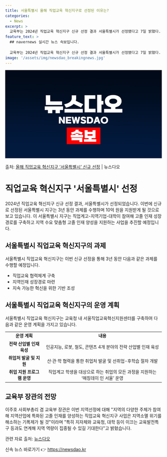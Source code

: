 ```yaml
---
title: 서울특별시 올해 직업교육 혁신지구로 선정된 이유는?
categories:
  - News
excerpt: >
  교육부는 2024년 직업교육 혁신지구 신규 선정 결과 서울특별시가 선정됐다고 7일 밝혔다. 직업교육 혁신지구…
feature_text: >
  ## navernews 실시간 뉴스 속보입니다.

  교육부는 2024년 직업교육 혁신지구 신규 선정 결과 서울특별시가 선정됐다고 7일 밝혔다. 직업교육 혁신지구…
image: '/assets/img/newsdao_breakingnews.jpg'
---
```


![뉴스다오 속보](/assets/img/newsdao_breakingnews.jpg)

<p>출처: <a href="https://newsdao.kr/3287" rel="dofollow">올해 직업교육 혁신지구 ‘서울특별시’ 신규 선정</a> | 뉴스다오</p>

<h1 data-ke-size="size26">직업교육 혁신지구 '서울특별시' 선정</h1>
<p data-ke-size="size16">2024년 직업교육 혁신지구 신규 선정 결과, 서울특별시가 선정되었습니다. 이번에 신규로 선정된 서울특별시 지구는 3년 동안 과제를 수행하며 10억 원을 지원받게 될 것으로 보고 있습니다. 이 서울특별시 지구는 직업계고-지역기업-대학이 참여해 고졸 인재 성장 경로를 구축하고 지역 수요 맞춤형 고졸 인재 양성을 지원하는 사업을 추진할 예정입니다.</p>

<h2 data-ke-size="size24">서울특별시 직업교육 혁신지구의 과제</h2>
<p data-ke-size="size16">서울특별시 직업교육 혁신지구는 이번 신규 선정을 통해 3년 동안 다음과 같은 과제를 수행할 예정입니다.</p>

<ul>
    <li>직업교육 협력체계 구축</li>
    <li>지역인재 성장경로 마련</li>
    <li>지속 가능한 혁신을 위한 기반 조성</li>
</ul>

<h2 data-ke-size="size24">서울특별시 직업교육 혁신지구의 운영 계획</h2>
<p data-ke-size="size16">서울특별시 직업교육 혁신지구는 교육청 내 서울직업교육혁신지원센터를 구축하여 다음과 같은 운영 계획을 가지고 있습니다.</p>

<table>
    <tr>
        <td style="text-align: center; height: 17px;"><b>운영 계획</b></td>
        <td style="text-align: center; height: 17px;"><b>내용</b></td>
    </tr>
    <tr>
        <td style="text-align: center; height: 17px;"><b>전략 산업별 인재 육성</b></td>
        <td style="text-align: center; height: 17px;">인공지능, 로봇, 철도, 콘텐츠 4개 분야의 전략 산업별 인재 육성</td>
    </tr>
    <tr>
        <td style="text-align: center; height: 17px;"><b>취업처 발굴 및 지원</b></td>
        <td style="text-align: center; height: 17px;">산·관·학 협력을 통한 취업처 발굴 및 선취업-후학습 절차 개발</td>
    </tr>
    <tr>
        <td style="text-align: center; height: 17px;"><b>취업 지원 프로그램 운영</b></td>
        <td style="text-align: center; height: 17px;">직업계고 학생을 대상으로 하는 취업의 모든 과정을 지원하는 ‘매칭데이 인 서울’ 운영</td>
    </tr>
</table>

<h2 data-ke-size="size24">교육부 장관의 전망</h2>
<p data-ke-size="size16">이주호 사회부총리 겸 교육부 장관은 이번 지역선정에 대해 "지역의 다양한 주체가 참여해 지역산업에 특화된 고졸 인재를 양성하는 직업교육 혁신지구 사업은 지역소멸 위기를 해소하는 기폭제가 될 것"이라며 "특히 지자체와 교육청, 대학 등이 이끄는 교육발전특구 등과도 연계해 지역 역량이 집중될 수 있길 기대한다"고 밝혔습니다.</p>

<p data-ke-size="size16">관련 자료 출처: <a href="https://newsdao.kr/3287">뉴스다오</a></p> 

신속 뉴스 바로가기 👉 <a href="https://newsdao.kr" rel="dofollow">https://newsdao.kr</a>


